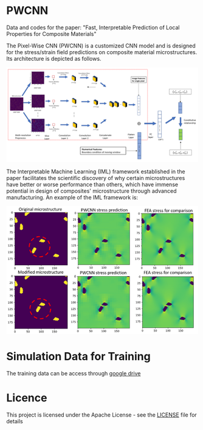 # PWCNN
Data and codes for the paper: "Fast, Interpretable Prediction of Local Properties for Composite Materials"

The Pixel-Wise CNN (PWCNN) is a customized CNN model and is designed for the stress/strain field predictions on composite material microstructures. Its architecture is depicted as follows. 

![PWCNN](pwcnn.PNG)

The Interpretable Machine Learning (IML) framework established in the paper facilitates the scientific discovery of why certain microstructures have better or worse performance than others, which have immense potential in design of composites' microstructure through advanced manufacturing. An example of the IML framework is:

![IML](IML.PNG)

# Simulation Data for Training
The training data can be access through [google drive](https://drive.google.com/drive/folders/1MvzK4RQpl1vDoKQNJpVQCY8e3Ou0fWe9?usp=sharing)

# Licence
This project is licensed under the Apache License - see the [LICENSE](LICENSE) file for details
